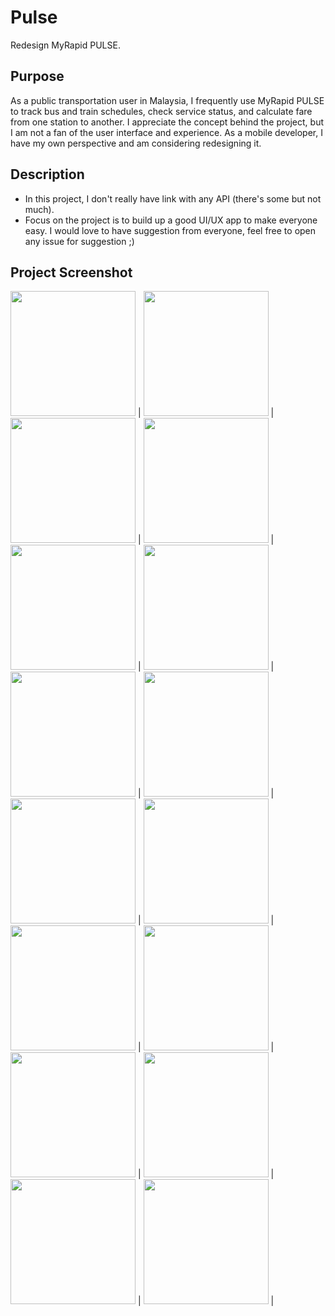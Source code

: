# Pulse

Redesign MyRapid PULSE.

## Purpose

As a public transportation user in Malaysia, I frequently use MyRapid PULSE to track bus and train schedules, check service status, and calculate fare from one station to another. I appreciate the concept behind the project, but I am not a fan of the user interface and experience. As a mobile developer, I have my own perspective and am considering redesigning it.

## Description

- In this project, I don't really have link with any API (there's some but not much). 
- Focus on the project is to build up a good UI/UX app to make everyone easy.
I would love to have suggestion from everyone, feel free to open any issue for suggestion ;)

## Project Screenshot


<img src="https://user-images.githubusercontent.com/56577250/216329374-29e2be50-d41a-4de8-9946-3fcedfeb60f0.png" width="200"/> |
<img src="https://user-images.githubusercontent.com/56577250/216329382-1bb487b5-1bec-44d4-82ba-46be20edab98.png" width="200"/> |
<img src="https://user-images.githubusercontent.com/56577250/216329384-18c5cfff-c718-4347-bf0c-e777b8885f22.png" width="200"/> |
<img src="https://user-images.githubusercontent.com/56577250/216329276-62405726-f536-4dfc-81a4-255b7ab8f0ab.png" width="200"/> |
<img src="https://user-images.githubusercontent.com/56577250/218319433-32410710-1f49-4568-b17b-eb4eb3ea4dbd.png" width="200"/> |
<img src="https://user-images.githubusercontent.com/56577250/216329318-6ab33dc5-06ba-435e-af4f-417ba6b501bc.png" width="200"/> |
<img src="https://user-images.githubusercontent.com/56577250/216329331-4fc4d9de-96ed-4492-baba-517c964cf97d.png" width="200"/> |
<img src="https://user-images.githubusercontent.com/56577250/216329339-ef725eda-7529-4ac2-bb1d-0986fc37d0d3.png" width="200"/> |
<img src="https://user-images.githubusercontent.com/56577250/218319372-ef14788a-fdc3-43bb-9537-852947fabd6e.png" width="200"/> |
<img src="https://user-images.githubusercontent.com/56577250/218319426-011f0d79-2d77-4f5a-9a42-96d01838ca4b.png" width="200"/> |
<img src="https://user-images.githubusercontent.com/56577250/216329342-c60ebaa3-6dc0-4b70-838e-7abac57cf839.png" width="200"/> |
<img src="https://user-images.githubusercontent.com/56577250/216329349-a028870d-22ac-4f0c-a9d7-637c6e4146f6.png" width="200"/> |
<img src="https://user-images.githubusercontent.com/56577250/216329357-b09d40c5-6975-46ad-a1ee-e19535c07090.png" width="200"/> |
<img src="https://user-images.githubusercontent.com/56577250/216329366-fa70ca34-4f9f-44ba-bf12-33f94847ac2f.png" width="200"/> |
<img src="https://user-images.githubusercontent.com/56577250/218319448-51d6f47c-e192-462f-ae88-1b788ab56f5c.png" width="200"/> |
<img src="https://user-images.githubusercontent.com/56577250/216329371-f088c98d-6913-4a26-952b-147e015e631a.png" width="200"/> |
